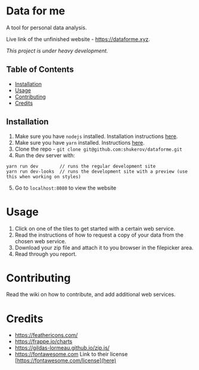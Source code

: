 # Data for me

A tool for personal data analysis.

Live link of the unfinished website - https://dataforme.xyz.

*This project is under heavy development.*

## Table of Contents

- [Installation](#installation)
- [Usage](#usage)
- [Contributing](#contributing)
- [Credits](#credits)

## Installation

1. Make sure you have `nodejs` installed. Installation instructions [here](https://nodejs.org/en/download/).
2. Make sure you have `yarn` installed. Instructions [here](https://yarnpkg.com/lang/en/docs/install/#debian-stable).
3. Clone the repo - `git clone git@github.com:shukerov/dataforme.git`
4. Run the dev server with:
```
yarn run dev        // runs the regular development site
yarn run dev-looks  // runs the development site with a preview (use this when working on styles)
```
5. Go to `localhost:8080` to view the website

# Usage

1. Click on one of the tiles to get started with a certain web service.
2. Read the instructions of how to request a copy of your data from the chosen web service.
3. Download your zip file and attach it to you browser in the filepicker area.
4. Read through you report.

# Contributing

Read the wiki on how to contribute, and add additional web services.

# Credits
* https://feathericons.com/
* https://frappe.io/charts
* https://gildas-lormeau.github.io/zip.js/
* https://fontawesome.com Link to their license [https://fontawesome.com/license](here)
